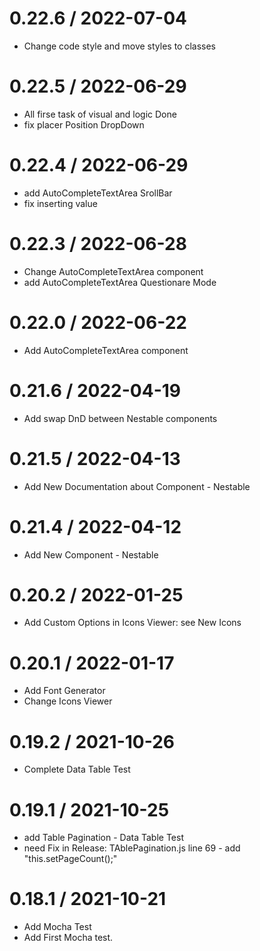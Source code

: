 # 0.22.6 / 2022-07-04

  - Change code style and move styles to classes

# 0.22.5 / 2022-06-29

  - All firsе task of visual and logic Done
  - fix placer Position DropDown

# 0.22.4 / 2022-06-29

  - add AutoCompleteTextArea SrollBar
  - fix inserting value

# 0.22.3 / 2022-06-28

  - Change AutoCompleteTextArea component
  - add AutoCompleteTextArea Questionare Mode

# 0.22.0 / 2022-06-22

  - Add AutoCompleteTextArea component

# 0.21.6 / 2022-04-19

  - Add swap DnD between Nestable components

# 0.21.5 / 2022-04-13

  - Add New Documentation about Component - Nestable

# 0.21.4 / 2022-04-12

  - Add New Component - Nestable

# 0.20.2 / 2022-01-25

 - Add Custom Options in Icons Viewer: see New Icons

# 0.20.1 / 2022-01-17

 - Add Font Generator
 - Change Icons Viewer

# 0.19.2 / 2021-10-26

 - Complete Data Table Test

# 0.19.1 / 2021-10-25

-   add Table Pagination - Data Table Test
-   need Fix in Release:
      TAblePagination.js line 69 - add "this.setPageCount();"

# 0.18.1 / 2021-10-21

-   Add Mocha Test
-   Add First Mocha test.
